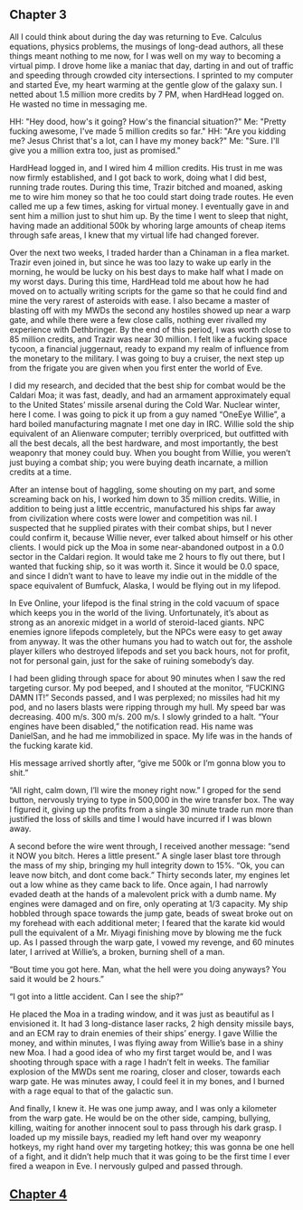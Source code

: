 ## Chapter 3

All I could think about during the day was returning to Eve. Calculus equations, physics problems, the musings of long-dead authors, all these things meant nothing to me now, for I was well on my way to becoming a virtual pimp. I drove home like a maniac that day, darting in and out of traffic and speeding through crowded city intersections. I sprinted to my computer and started Eve, my heart warming at the gentle glow of the galaxy sun. I netted about 1.5 million more credits by 7 PM, when HardHead logged on. He wasted no time in messaging me.

HH: "Hey dood, how's it going? How's the financial situation?"
Me: "Pretty fucking awesome, I've made 5 million credits so far."
HH: "Are you kidding me? Jesus Christ that's a lot, can I have my money
back?"
Me: "Sure. I'll give you a million extra too, just as promised."

HardHead logged in, and I wired him 4 million credits. His trust in me was now firmly established, and I got back to work, doing what I did best, running trade routes. During this time, Trazir bitched and moaned, asking me to wire him money so that he too could start doing trade routes. He even called me up a few times, asking for virtual money. I eventually gave in and sent him a million just to shut him up. By the time I went to sleep that night, having made an additional 500k by whoring large amounts of cheap items through safe areas, I knew that my virtual life had changed forever.

Over the next two weeks, I traded harder than a Chinaman in a flea market. Trazir even joined in, but since he was too lazy to wake up early in the morning, he would be lucky on his best days to make half what I made on my worst days. During this time, HardHead told me about how he had moved on to actually writing scripts for the game so that he could find and mine the very rarest of asteroids with ease. I also became a master of blasting off with my MWDs the second any hostiles showed up near a warp gate, and while there were a few close calls, nothing ever rivalled my experience with Dethbringer. By the end of this period, I was worth close to 85 million credits, and Trazir was near 30 million. I felt like a fucking space tycoon, a financial juggernaut, ready to expand my realm of influence from the monetary to the military. I was going to buy a cruiser, the next step up from the frigate you are given when you first enter the world of Eve.

I did my research, and decided that the best ship for combat would be the Caldari Moa; it was fast, deadly, and had an armament approximately equal to the United States’ missile arsenal during the Cold War. Nuclear winter, here I come. I was going to pick it up from a guy named “OneEye Willie”, a hard boiled manufacturing magnate I met one day in IRC. Willie sold the ship equivalent of an Alienware computer; terribly overpriced, but outfitted with all the best decals, all the best hardware, and most importantly, the best weaponry that money could buy. When you bought from Willie, you weren’t just buying a combat ship; you were buying death incarnate, a million credits at a time.

After an intense bout of haggling, some shouting on my part, and some screaming back on his, I worked him down to 35 million credits. Willie, in addition to being just a little eccentric, manufactured his ships far away from civilization where costs were lower and competition was nil. I suspected that he supplied pirates with their combat ships, but I never could confirm it, because Willie never, ever talked about himself or his other clients. I would pick up the Moa in some near-abandoned outpost in a 0.0 sector in the Caldari region. It would take me 2 hours to fly out there, but I wanted that fucking ship, so it was worth it. Since it would be 0.0 space, and since I didn’t want to have to leave my indie out in the middle of the space equivalent of Bumfuck, Alaska, I would be flying out in my lifepod.

In Eve Online, your lifepod is the final string in the cold vacuum of space which keeps you in the world of the living. Unfortunately, it’s about as strong as an anorexic midget in a world of steroid-laced giants. NPC enemies ignore lifepods completely, but the NPCs were easy to get away from anyway. It was the other humans you had to watch out for, the asshole player killers who destroyed lifepods and set you back hours, not for profit, not for personal gain, just for the sake of ruining somebody’s day.

I had been gliding through space for about 90 minutes when I saw the red targeting cursor. My pod beeped, and I shouted at the monitor, “FUCKING DAMN IT!” Seconds passed, and I was perplexed; no missiles had hit my pod, and no lasers blasts were ripping through my hull. My speed bar was decreasing. 400 m/s. 300 m/s. 200 m/s. I slowly grinded to a halt. “Your engines have been disabled,” the notification read. His name was DanielSan, and he had me immobilized in space. My life was in the hands of the fucking karate kid.

His message arrived shortly after, “give me 500k or I’m gonna blow you to shit.”

“All right, calm down, I’ll wire the money right now.” I groped for the send button, nervously trying to type in 500,000 in the wire transfer box. The way I figured it, giving up the profits from a single 30 minute trade run more than justified the loss of skills and time I would have incurred if I was blown away.

A second before the wire went through, I received another message: “send it NOW you bitch. Heres a little present.” A single laser blast tore through the mass of my ship, bringing my hull integrity down to 15%. “Ok, you can leave now bitch, and dont come back.” Thirty seconds later, my engines let out a low whine as they came back to life. Once again, I had narrowly evaded death at the hands of a malevolent prick with a dumb name. My engines were damaged and on fire, only operating at 1/3 capacity. My ship hobbled through space towards the jump gate, beads of sweat broke out on my forehead with each additional meter; I feared that the karate kid would pull the equivalent of a Mr. Miyagi finishing move by blowing me the fuck up. As I passed through the warp gate, I vowed my revenge, and 60 minutes later, I arrived at Willie’s, a broken, burning shell of a man.

“Bout time you got here. Man, what the hell were you doing anyways? You said it would be 2 hours.”

“I got into a little accident. Can I see the ship?”

He placed the Moa in a trading window, and it was just as beautiful as I envisioned it. It had 3 long-distance laser racks, 2 high density missile bays, and an ECM ray to drain enemies of their ships’ energy. I gave Willie the money, and within minutes, I was flying away from Willie’s base in a shiny new Moa. I had a good idea of who my first target would be, and I was shooting through space with a rage I hadn’t felt in weeks. The familiar explosion of the MWDs sent me roaring, closer and closer, towards each warp gate. He was minutes away, I could feel it in my bones, and I burned with a rage equal to that of the galactic sun.

And finally, I knew it. He was one jump away, and I was only a kilometer from the warp gate. He would be on the other side, camping, bullying, killing, waiting for another innocent soul to pass through his dark grasp. I loaded up my missile bays, readied my left hand over my weaponry hotkeys, my right hand over my targeting hotkey; this was gonna be one hell of a fight, and it didn’t help much that it was going to be the first time I ever fired a weapon in Eve. I nervously gulped and passed through.

## [Chapter 4](4)
